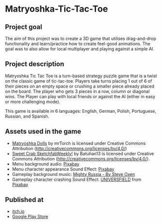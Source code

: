# Matryoshka-Tic-Tac-Toe
 
## Project goal
The aim of this project was to create a 3D game that utilises drag-and-drop functionality and learn/practice how to create feel-good animations. The goal was to also allow for local multiplayer and playing against a simple AI.

## Project description
Matryoshka Tic Tac Toe is a turn-based strategy puzzle game that is a twist on the classic game of tic-tac-toe. Players take turns placing 1 out of 6 of their pieces on an empty space or crushing a smaller piece already placed on the board. The player who gets 3 pieces in a row, column or diagonal wins. The Player can play with local friends or against the AI (either in easy or more challenging mode).

This game is available in 6 languages: English, German, Polish, Portuguese, Russian, and Spanish.

## Assets used in the game
* <a href="https://skfb.ly/6SQrG">Matryoshka Dolls</a> by mrTorch is licensed under Creative Commons Attribution (http://creativecommons.org/licenses/by/4.0/)
* <a href="https://skfb.ly/oHy6O">Sweet Crab SketchfabWeekly!</a> by Batuhan13 is licensed under Creative Commons Attribution (http://creativecommons.org/licenses/by/4.0/).
* Menu background audio: <a href="https://pixabay.com/music/folk-russian-folk-kalinka-108671/">Pixabay</a> 
* Menu character appearance Sound Effect: <a href="https://pixabay.com/sound-effects/?utm_source=link-attribution&utm_medium=referral&utm_campaign=music&utm_content=42410">Pixabay</a>
* Gameplay background music: <a href="https://www.fesliyanstudios.com/royalty-free-music/download/mighty-russia/2019">Mighty Russia - By Steve Oxen</a>
* Gameplay character crashing Sound Effect: <a href="https://pixabay.com/users/universfield-28281460/?utm_source=link-attribution&utm_medium=referral&utm_campaign=music&utm_content=142322">UNIVERSFIELD</a> from <a href="https://pixabay.com//?utm_source=link-attribution&utm_medium=referral&utm_campaign=music&utm_content=142322">Pixabay</a>

## Published at
- [itch.io](https://cups-games.itch.io/matryoshka-tic-tac-toe)
- [Google Play Store](https://play.google.com/store/apps/details?id=com.CupsGames.Matryoshka)
